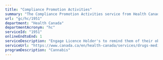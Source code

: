 ```yaml
---
title: "Compliance Promotion Activities"
summary: "The Compliance Promotion Activities service from Health Canada is available end-to-end online, according to the GC Service Inventory."
url: "gc/hc/1951"
department: "Health Canada"
departmentAcronym: "hc"
serviceId: "1951"
onlineEndtoEnd: 1
serviceDescription: "Engage Licence Holder's to remind them of their obligations under the Cannabis Act. Includes compliance promotion calls, letters, sessions.  (CSCB)"
serviceUrl: "https://www.canada.ca/en/health-canada/services/drugs-medication/cannabis/laws-regulations/promotion-prohibitions.html"
programDescription: "Cannabis"
---
```

